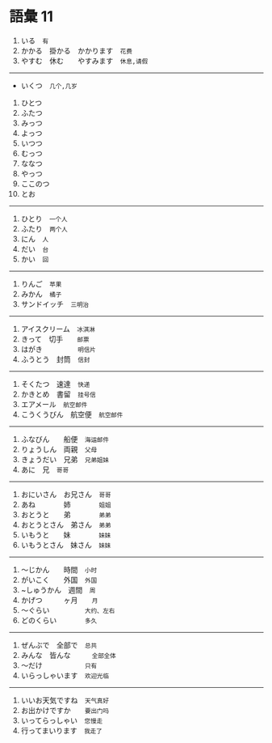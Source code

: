 # 語彙 11

1. いる　`有`
2. かかる　掛かる　かかります　`花费`
3. やすむ　休む　　やすみます　`休息,请假`

---

- いくつ　`几个,几岁`

1. ひとつ
2. ふたつ
3. みっつ
4. よっつ
5. いつつ
6. むっつ
7. ななつ
8. やっつ
9. ここのつ
10. とお

---

1. ひとり　`一个人`
2. ふたり　`两个人`
3. にん　`人`
4. だい　`台`
5. かい　`回`

---

1. りんご　`苹果`
2. みかん　`橘子`
3. サンドイッチ　`三明治`

---

1. アイスクリーム　`冰淇淋`
2. きって　切手　　`邮票`
3. はがき　　　　　`明信片`
4. ふうとう　封筒　`信封`

---

1. そくたつ　速達　`快递`
2. かきとめ　書留　`挂号信`
3. エアメール　`航空邮件`
4. こうくうびん　航空便　`航空邮件`

---

1. ふなびん　　船便　`海运邮件`
2. りょうしん　両親　`父母`
3. きょうだい　兄弟　`兄弟姐妹`
4. あに　兄　`哥哥`

---

1. おにいさん　お兄さん　`哥哥`
2. あね　　　　姉　　　　`姐姐`
3. おとうと　　弟　　　　`弟弟`
4. おとうとさん　弟さん　`弟弟`
5. いもうと　　妹　　　　`妹妹`
6. いもうとさん　妹さん　`妹妹`

---

1. 〜じかん　　時間　`小时`
2. がいこく　　外国　`外国`
3. ~しゅうかん　週間　`周`
4. かげつ　　　ヶ月　　`月`
5. 〜ぐらい　　　　　`大约、左右`
6. どのくらい　　　　`多久`

---

1. ぜんぶで　全部で　`总共`
2. みんな　皆んな　　　`全部全体`
3. ～だけ　　　　　　`只有`
4. いらっしゃいます　`欢迎光临`

---

1. いいお天気ですね　`天气真好`
2. お出かけですか　　`要出门吗`
3. いってらっしゃい　`您慢走`
4. 行ってまいります　`我走了`
